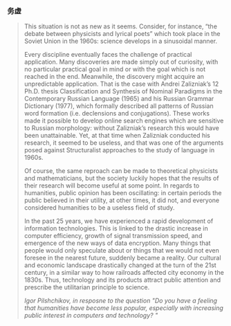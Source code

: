 ### 务虚
<blockquote>
  <p>
This situation is not as new as it seems. Consider, for instance, “the debate between physicists  and lyrical poets” which took place in the Soviet Union in the 1960s: science develops in a sinusoidal manner.</p>
  <p>
    Every discipline eventually faces the challenge of practical application. Many discoveries are made simply out of curiosity, with no particular practical goal in mind or with the goal which is not reached in the end. Meanwhile, the discovery might acquire an unpredictable application. That is the case with Andrei Zalizniak’s 12 Ph.D. thesis Classification and Synthesis of Nominal Paradigms in the Contemporary Russian Language (1965) and his Russian Grammar Dictionary (1977), which formally described all patterns of Russian word formation (i.e. declensions and conjugations). These works made it possible to develop online search engines which are sensitive to Russian morphology: without Zalizniak’s research this would have been unattainable. Yet, at that time when Zalizniak conducted his research, it seemed to be useless, and that was one of the arguments posed against Structuralist approaches to the study of language in 1960s. 
  </p>
  
  <p>
    Of course, the same reproach can be made to theoretical physicists and mathematicians, but the society luckily hopes that the results of their research will become useful at some point. In regards to humanities, public opinion has been oscillating: in certain periods the public believed in their utility, at other times, it did not, and everyone considered humanities to be a useless field of study. 
  </p>
  
  <p>
    In the past 25 years, we have experienced a rapid development of information technologies. This is linked to the drastic increase in computer efficiency, growth of signal transmission speed, and emergence of the new ways of data encryption. Many things that people would only speculate about or things that we would not even foresee in the nearest future, suddenly became a reality. Our cultural and economic landscape drastically changed at the turn of the 21st century, in a similar way to how railroads affected city economy in the 1830s. Thus, technology and its products attract public attention and prescribe the utilitarian principle to science. 
  </p>
  
  <address>
    Igor Pilshchikov, in resposne to the question "Do you have a feeling that humanities have become less popular, especially with increasing public interest in computers and technology? "
  </address>
</blockquote>

<audio ref='themeSong' src="https://raw.githubusercontent.com/sqliang99/sqliang99.github.io/_posts/ahaha.wav" autoPlay loop></audio>
